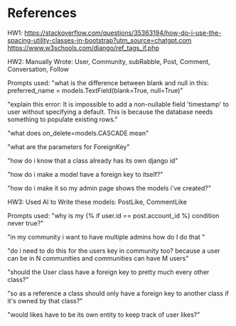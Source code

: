 # References

HW1:
https://stackoverflow.com/questions/35363194/how-do-i-use-the-spacing-utility-classes-in-bootstrap?utm_source=chatgpt.com
https://www.w3schools.com/django/ref_tags_if.php

HW2:
Manually Wrote:
User, Community, subRabble, Post, Comment, Conversation, Follow

Prompts used:
"what is the difference between blank and null in this:
preferred_name = models.TextField(blank=True, null=True)"

"explain this error: It is impossible to add a non-nullable field 'timestamp' to user without specifying a default. This is because the database needs something to populate existing rows."

"what does on_delete=models.CASCADE mean"

"what are the parameters for ForeignKey"

"how do i know that a class already has its own django id"

"how do i make a model have a foreign key to itself?"

"how do i make it so my admin page shows the models i've created?"

HW3:
Used AI to Write these models:
PostLike, CommentLike

Prompts used:
"why is my {% if user.id == post.account_id %} condition never true?"

"in my community i want to have multiple admins how do I do that "

"do i need to do this for the users key in community too? because a user can be in N communities and communities can have M users"

"should the User class have a foreign key to pretty much every other class?"

"so as a reference a class should only have a foreign key to another class if it's owned by that class?"

"would likes have to be its own entity to keep track of user likes?"

